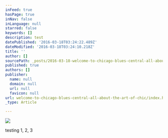 ```yaml
---
inFeed: true
hasPage: true
inNav: false
inLanguage: null
starred: false
keywords: []
description: test
datePublished: '2016-03-18T03:24:22.489Z'
dateModified: '2016-03-18T03:24:10.218Z'
title: ''
author: []
sourcePath: _posts/2016-03-18-welcome-to-chicago-blues-central-all-about-the-art-of-chic.md
published: true
authors: []
publisher:
  name: null
  domain: null
  url: null
  favicon: null
url: welcome-to-chicago-blues-central-all-about-the-art-of-chic/index.html
_type: Article

---
```

![](https://the-grid-user-content.s3-us-west-2.amazonaws.com/91325465-35be-4f7f-ba9d-6f6284104fe1.jpg)

testing 1, 2, 3